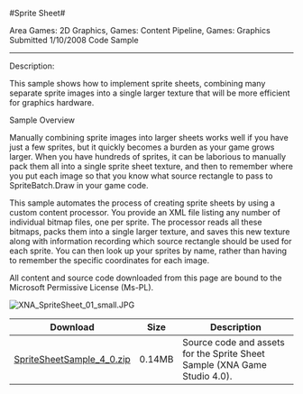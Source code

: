 #Sprite Sheet#

Area
Games: 2D Graphics, Games: Content Pipeline, Games: Graphics
Submitted
1/10/2008
Code Sample

---

Description: 

This sample shows how to implement sprite sheets, combining many separate sprite images into a single larger texture that will be more efficient for graphics hardware.

Sample Overview

Manually combining sprite images into larger sheets works well if you have just a few sprites, but it quickly becomes a burden as your game grows larger. When you have hundreds of sprites, it can be laborious to manually pack them all into a single sprite sheet texture, and then to remember where you put each image so that you know what source rectangle to pass to SpriteBatch.Draw in your game code.

This sample automates the process of creating sprite sheets by using a custom content processor. You provide an XML file listing any number of individual bitmap files, one per sprite. The processor reads all these bitmaps, packs them into a single larger texture, and saves this new texture along with information recording which source rectangle should be used for each sprite. You can then look up your sprites by name, rather than having to remember the specific coordinates for each image.


All content and source code downloaded from this page are bound to the Microsoft Permissive License (Ms-PL).

![XNA_SpriteSheet_01_small.JPG](https://github.com/DDReaper/XNAGameStudio/blob/master/Images/XNA_SpriteSheet_01_small.JPG)

Download | Size | Description
---|---|---|
[SpriteSheetSample_4_0.zip](https://github.com/DDReaper/XNAGameStudio/blob/master/Samples/SpriteSheetSample_4_0.zip?raw=true) | 0.14MB | Source code and assets for the Sprite Sheet Sample (XNA Game Studio 4.0). 